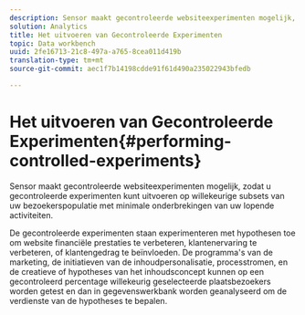 ```yaml
---
description: Sensor maakt gecontroleerde websiteexperimenten mogelijk, zodat u gecontroleerde experimenten kunt uitvoeren op willekeurige subsets van uw bezoekerspopulatie met minimale onderbrekingen van uw lopende activiteiten.
solution: Analytics
title: Het uitvoeren van Gecontroleerde Experimenten
topic: Data workbench
uuid: 2fe16713-21c8-497a-a765-8cea011d419b
translation-type: tm+mt
source-git-commit: aec1f7b14198cdde91f61d490a235022943bfedb

---
```



# Het uitvoeren van Gecontroleerde Experimenten{#performing-controlled-experiments}

Sensor maakt gecontroleerde websiteexperimenten mogelijk, zodat u gecontroleerde experimenten kunt uitvoeren op willekeurige subsets van uw bezoekerspopulatie met minimale onderbrekingen van uw lopende activiteiten.

De gecontroleerde experimenten staan experimenteren met hypothesen toe om website financiële prestaties te verbeteren, klantenervaring te verbeteren, of klantengedrag te beïnvloeden. De programma&#39;s van de marketing, de initiatieven van de inhoudpersonalisatie, processtromen, en de creatieve of hypotheses van het inhoudsconcept kunnen op een gecontroleerd percentage willekeurig geselecteerde plaatsbezoekers worden getest en dan in gegevenswerkbank worden geanalyseerd om de verdienste van de hypotheses te bepalen.
